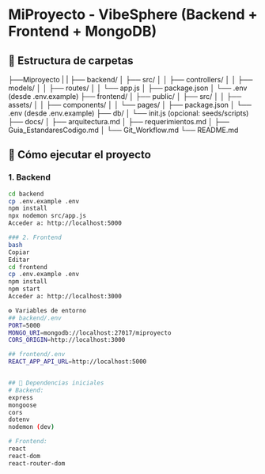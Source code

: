 # MiProyecto - VibeSphere (Backend + Frontend + MongoDB)

## 📂 Estructura de carpetas

├──Miproyecto
|
|
├── backend/
│ ├── src/
│ │ ├── controllers/
│ │ ├── models/
│ │ ├── routes/
│ │ └── app.js
│ ├── package.json
│ └── .env (desde .env.example)
├── frontend/
│ ├── public/
│ ├── src/
│ │ ├── assets/
│ │ ├── components/
│ │ └── pages/
│ ├── package.json
│ └── .env (desde .env.example)
├── db/
│ └── init.js (opcional: seeds/scripts)
├── docs/
│ ├── arquitectura.md
│ ├── requerimientos.md
│ ├── Guia_EstandaresCodigo.md
│ └── Git_Workflow.md
└── README.md

## 🚀 Cómo ejecutar el proyecto

### 1. Backend
```bash
cd backend
cp .env.example .env
npm install
npx nodemon src/app.js
Acceder a: http://localhost:5000

### 2. Frontend
bash
Copiar
Editar
cd frontend
cp .env.example .env
npm install
npm start
Acceder a: http://localhost:3000

⚙️ Variables de entorno
## backend/.env
PORT=5000
MONGO_URI=mongodb://localhost:27017/miproyecto
CORS_ORIGIN=http://localhost:3000

## frontend/.env
REACT_APP_API_URL=http://localhost:5000


## 📌 Dependencias iniciales
# Backend:
express
mongoose
cors
dotenv
nodemon (dev)

# Frontend:
react
react-dom
react-router-dom

